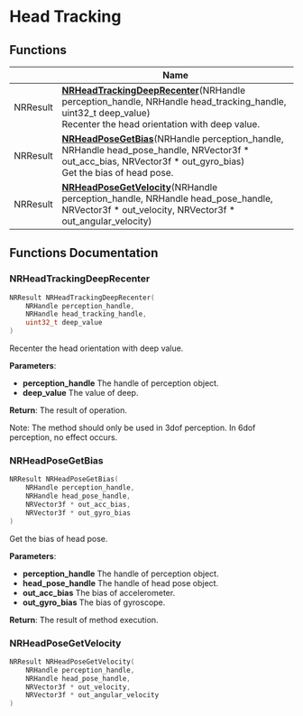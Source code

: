 # Head Tracking



## Functions

|                | Name           |
| -------------- | -------------- |
| NRResult | **[NRHeadTrackingDeepRecenter](Files/nr__head__tracking__enterprise_8h.md#function-nrheadtrackingdeeprecenter)**(NRHandle perception_handle, NRHandle head_tracking_handle, uint32_t deep_value)<br>Recenter the head orientation with deep value.  |
| NRResult | **[NRHeadPoseGetBias](Files/nr__head__tracking__enterprise_8h.md#function-nrheadposegetbias)**(NRHandle perception_handle, NRHandle head_pose_handle, NRVector3f * out_acc_bias, NRVector3f * out_gyro_bias)<br>Get the bias of head pose.  |
| NRResult | **[NRHeadPoseGetVelocity](Files/nr__head__tracking__enterprise_8h.md#function-nrheadposegetvelocity)**(NRHandle perception_handle, NRHandle head_pose_handle, NRVector3f * out_velocity, NRVector3f * out_angular_velocity) |


## Functions Documentation

### NRHeadTrackingDeepRecenter

```cpp
NRResult NRHeadTrackingDeepRecenter(
    NRHandle perception_handle,
    NRHandle head_tracking_handle,
    uint32_t deep_value
)
```

Recenter the head orientation with deep value. 

**Parameters**: 

  * **perception_handle** The handle of perception object. 
  * **deep_value** The value of deep. 


**Return**: The result of operation. 

Note: The method should only be used in 3dof perception. In 6dof perception, no effect occurs.


### NRHeadPoseGetBias

```cpp
NRResult NRHeadPoseGetBias(
    NRHandle perception_handle,
    NRHandle head_pose_handle,
    NRVector3f * out_acc_bias,
    NRVector3f * out_gyro_bias
)
```

Get the bias of head pose. 

**Parameters**: 

  * **perception_handle** The handle of perception object. 
  * **head_pose_handle** The handle of head pose object. 
  * **out_acc_bias** The bias of accelerometer. 
  * **out_gyro_bias** The bias of gyroscope. 


**Return**: The result of method execution. 

### NRHeadPoseGetVelocity

```cpp
NRResult NRHeadPoseGetVelocity(
    NRHandle perception_handle,
    NRHandle head_pose_handle,
    NRVector3f * out_velocity,
    NRVector3f * out_angular_velocity
)
```




